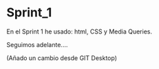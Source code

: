 # Sprint_1

En el Sprint 1 he usado: html, CSS y Media Queries. 

Seguimos adelante....

(Añado un cambio desde GIT Desktop)
